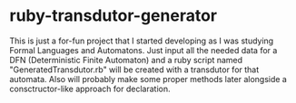 # ruby-transdutor-generator
 
This is just a for-fun project that I started developing as I was studying Formal Languages and Automatons.
Just input all the needed data for a DFN (Deterministic Finite Automaton) and a ruby script named "GeneratedTransdutor.rb" will be created with a transdutor for that automata.
Also will probably make some proper methods later alongside a consctructor-like approach for declaration.
